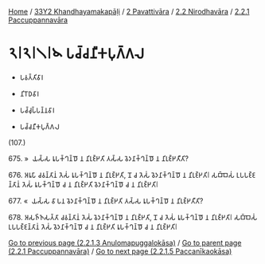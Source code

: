 
[Home](/) / [33Y2 Khandhayamakapāḷi](../../...md) / [2 Pavattivāra](../...md) / [2.2 Nirodhavāra](...md) / [2.2.1 Paccuppannavāra](../33Y2/2/2.2/2.2.1.md)

# 𑁨𑁇𑁨𑁇𑁧𑁇𑁪 𑀧𑀘𑁆𑀘𑀦𑀻𑀓𑀧𑀼𑀕𑁆𑀕𑀮

* 𑀧𑀯𑀢𑁆𑀢𑀺𑀯𑀸𑀭

* 𑀦𑀺𑀭𑁄𑀥𑀯𑀸𑀭

* 𑀧𑀘𑁆𑀘𑀼𑀧𑁆𑀧𑀦𑁆𑀦𑀯𑀸𑀭

* 𑀧𑀘𑁆𑀘𑀦𑀻𑀓𑀧𑀼𑀕𑁆𑀕𑀮

(107.)

675\. »  𑀬𑀲𑁆𑀲 𑀭𑀽𑀧𑀓𑁆𑀔𑀦𑁆𑀥𑁄 𑀦 𑀦𑀺𑀭𑀼𑀚𑁆𑀛𑀢𑀺 𑀢𑀲𑁆𑀲 𑀯𑁂𑀤𑀦𑀸𑀓𑁆𑀔𑀦𑁆𑀥𑁄 𑀦 𑀦𑀺𑀭𑀼𑀚𑁆𑀛𑀢𑀻𑀢𑀺?

676\. 𑀅𑀭𑀽𑀧𑀸 𑀘𑀯𑀦𑁆𑀢𑀸𑀦𑀁 𑀢𑁂𑀲𑀁 𑀭𑀽𑀧𑀓𑁆𑀔𑀦𑁆𑀥𑁄 𑀦 𑀦𑀺𑀭𑀼𑀚𑁆𑀛𑀢𑀺, 𑀦𑁄 𑀘 𑀢𑁂𑀲𑀁 𑀯𑁂𑀤𑀦𑀸𑀓𑁆𑀔𑀦𑁆𑀥𑁄 𑀦 𑀦𑀺𑀭𑀼𑀚𑁆𑀛𑀢𑀺𑁇 𑀲𑀩𑁆𑀩𑁂𑀲𑀁 𑀉𑀧𑀧𑀚𑁆𑀚𑀦𑁆𑀢𑀸𑀦𑀁 𑀢𑁂𑀲𑀁 𑀭𑀽𑀧𑀓𑁆𑀔𑀦𑁆𑀥𑁄 𑀘 𑀦 𑀦𑀺𑀭𑀼𑀚𑁆𑀛𑀢𑀺 𑀯𑁂𑀤𑀦𑀸𑀓𑁆𑀔𑀦𑁆𑀥𑁄 𑀘 𑀦 𑀦𑀺𑀭𑀼𑀚𑁆𑀛𑀢𑀺𑁇

677\. «  𑀬𑀲𑁆𑀲 𑀯𑀸 𑀧𑀦 𑀯𑁂𑀤𑀦𑀸𑀓𑁆𑀔𑀦𑁆𑀥𑁄 𑀦 𑀦𑀺𑀭𑀼𑀚𑁆𑀛𑀢𑀺 𑀢𑀲𑁆𑀲 𑀭𑀽𑀧𑀓𑁆𑀔𑀦𑁆𑀥𑁄 𑀦 𑀦𑀺𑀭𑀼𑀚𑁆𑀛𑀢𑀻𑀢𑀺?

678\. 𑀅𑀲𑀜𑁆𑀜𑀲𑀢𑁆𑀢𑀸 𑀘𑀯𑀦𑁆𑀢𑀸𑀦𑀁 𑀢𑁂𑀲𑀁 𑀯𑁂𑀤𑀦𑀸𑀓𑁆𑀔𑀦𑁆𑀥𑁄 𑀦 𑀦𑀺𑀭𑀼𑀚𑁆𑀛𑀢𑀺, 𑀦𑁄 𑀘 𑀢𑁂𑀲𑀁 𑀭𑀽𑀧𑀓𑁆𑀔𑀦𑁆𑀥𑁄 𑀦 𑀦𑀺𑀭𑀼𑀚𑁆𑀛𑀢𑀺𑁇 𑀲𑀩𑁆𑀩𑁂𑀲𑀁 𑀉𑀧𑀧𑀚𑁆𑀚𑀦𑁆𑀢𑀸𑀦𑀁 𑀢𑁂𑀲𑀁 𑀯𑁂𑀤𑀦𑀸𑀓𑁆𑀔𑀦𑁆𑀥𑁄 𑀘 𑀦 𑀦𑀺𑀭𑀼𑀚𑁆𑀛𑀢𑀺 𑀭𑀽𑀧𑀓𑁆𑀔𑀦𑁆𑀥𑁄 𑀘 𑀦 𑀦𑀺𑀭𑀼𑀚𑁆𑀛𑀢𑀺𑁇

[Go to previous page (2.2.1.3 Anulomapuggalokāsa)](2.2.1.3.md) / [Go to parent page (2.2.1 Paccuppannavāra)](../33Y2/2/2.2/2.2.1.md) / [Go to next page (2.2.1.5 Paccanīkaokāsa)](2.2.1.5.md)


